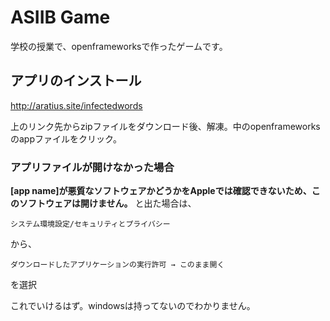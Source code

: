 # ASIIB Game

学校の授業で、openframeworksで作ったゲームです。

## アプリのインストール
http://aratius.site/infectedwords

上のリンク先からzipファイルをダウンロード後、解凍。中のopenframeworksのappファイルをクリック。

### アプリファイルが開けなかった場合
**[app name]が悪質なソフトウェアかどうかをAppleでは確認できないため、このソフトウェアは開けません。**
と出た場合は、
```
システム環境設定/セキュリティとプライバシー
```
から、
```
ダウンロードしたアプリケーションの実行許可 → このまま開く
```
を選択

これでいけるはず。windowsは持ってないのでわかりません。
